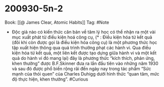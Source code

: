 # 200930-5n-2

Book: [[@ James Clear, Atomic Habits]]
Tag: #Note

- Độc giả nào có kiến thức căn bản về tâm lý học có thể nhận ra một vài mục xuất phát từ điều kiện hoá công cụ, (* : Điều kiện hóa từ kết quả (đôi khi còn được gọi là điều kiện hóa công cụ) là một phương thức học tập xuất hiện thông qua quá trình thưởng phạt các hành vi. Qua điều kiện hóa từ kết quả, một liên kết được tạo dựng giữa hành vi và một kết quả do hành vi đó mang lại) đây là phương thức “kích thích, phản ứng, khen thưởng” được B.F.Skinner đưa ra lần đầu tiên vào những năm 1930 và sau đó được phổ biến rộng rãi đến ngày nay trong tác phẩm “Sức mạnh của thói quen” của Charles Duhigg dưới hình thức “quan tâm, mức độ thực hiện, khen thưởng”. #Curious